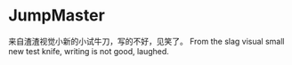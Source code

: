 # JumpMaster

来自渣渣视觉小新的小试牛刀，写的不好，见笑了。
From the slag visual small new test knife, writing is not good, laughed. 
